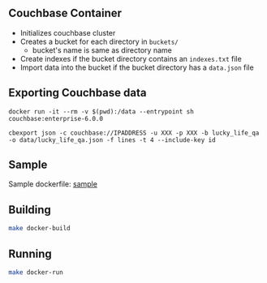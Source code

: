 ## Couchbase Container
- Initializes couchbase cluster
- Creates a bucket for each directory in `buckets/`
    - bucket's name is same as directory name
- Create indexes if the bucket directory contains an `indexes.txt` file
- Import data into the bucket if the bucket directory has a `data.json` file

## Exporting Couchbase data

```
docker run -it --rm -v $(pwd):/data --entrypoint sh couchbase:enterprise-6.0.0

cbexport json -c couchbase://IPADDRESS -u XXX -p XXX -b lucky_life_qa -o data/lucky_life_qa.json -f lines -t 4 --include-key id
```

## Sample

Sample dockerfile: [sample](Sample)

## Building 
```bash
make docker-build
```

## Running
```bash
make docker-run
```